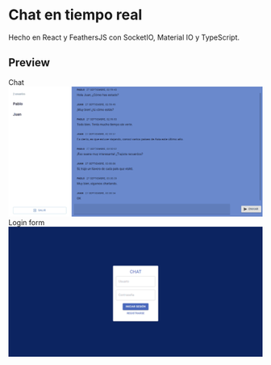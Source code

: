 # Chat en tiempo real
Hecho en React y FeathersJS con SocketIO, Material IO y TypeScript.

## Preview
Chat
![chat](docs/chat.png)
Login form
![login](docs/form.png)